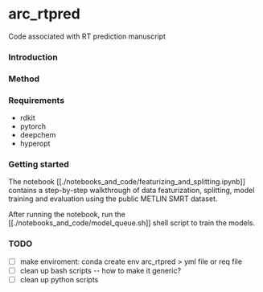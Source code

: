 # arc_rtpred
Code associated with RT prediction manuscript

### Introduction


### Method

### 


### Requirements
- rdkit
- pytorch
- deepchem
- hyperopt


### Getting started



The notebook [[./notebooks_and_code/featurizing_and_splitting.ipynb]] contains a step-by-step walkthrough of data featurization, splitting, model training and evaluation using the public METLIN SMRT dataset.

After running the notebook, run the [[./notebooks_and_code/model_queue.sh]] shell script to train the models.

### TODO 

- [ ] make enviroment: conda create env arc_rtpred > yml file or req file
- [ ] clean up bash scripts -- how to make it generic?
- [ ] clean up python scripts 
